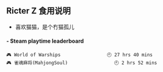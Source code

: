 ## Ricter Z 食用说明
- 喜欢猫猫，是个冇猫孤儿

<!-- steam-box start -->
#### - Steam playtime leaderboard
```text
🎮 World of Warships                 🕘 27 hrs 40 mins
🎮 雀魂麻将(MahjongSoul)                 🕘 2 hrs 52 mins
```
<!-- Powered by https://github.com/YouEclipse/steam-box . -->
<!-- steam-box end -->
